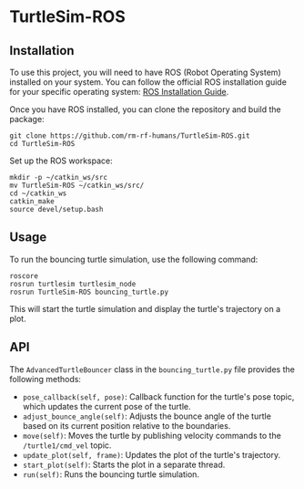 # TurtleSim-ROS

## Installation

To use this project, you will need to have ROS (Robot Operating System) installed on your system. You can follow the official ROS installation guide for your specific operating system: [ROS Installation Guide](http://wiki.ros.org/ROS/Installation).

Once you have ROS installed, you can clone the repository and build the package:

```
git clone https://github.com/rm-rf-humans/TurtleSim-ROS.git
cd TurtleSim-ROS
```

Set up the ROS workspace:
```
mkdir -p ~/catkin_ws/src
mv TurtleSim-ROS ~/catkin_ws/src/
cd ~/catkin_ws
catkin_make
source devel/setup.bash
```


## Usage

To run the bouncing turtle simulation, use the following command:

```
roscore
rosrun turtlesim turtlesim_node
rosrun TurtleSim-ROS bouncing_turtle.py
```

This will start the turtle simulation and display the turtle's trajectory on a plot.

## API

The `AdvancedTurtleBouncer` class in the `bouncing_turtle.py` file provides the following methods:

- `pose_callback(self, pose)`: Callback function for the turtle's pose topic, which updates the current pose of the turtle.
- `adjust_bounce_angle(self)`: Adjusts the bounce angle of the turtle based on its current position relative to the boundaries.
- `move(self)`: Moves the turtle by publishing velocity commands to the `/turtle1/cmd_vel` topic.
- `update_plot(self, frame)`: Updates the plot of the turtle's trajectory.
- `start_plot(self)`: Starts the plot in a separate thread.
- `run(self)`: Runs the bouncing turtle simulation.
